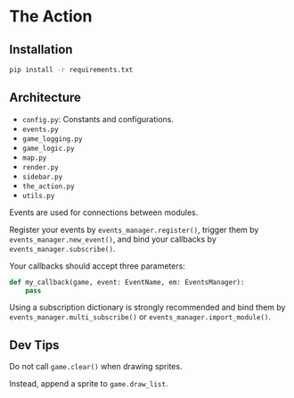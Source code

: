 # The Action

## Installation

```bash
pip install -r requirements.txt
```

## Architecture

- `config.py`: Constants and configurations.
- `events.py`
- `game_logging.py`
- `game_logic.py`
- `map.py`
- `render.py`
- `sidebar.py`
- `the_action.py`
- `utils.py`

Events are used for connections between modules.

Register your events by `events_manager.register()`, trigger them by `events_manager.new_event()`, and bind your callbacks by `events_manager.subscribe()`.

Your callbacks should accept three parameters:

```python
def my_callback(game, event: EventName, em: EventsManager):
    pass
```

Using a subscription dictionary is strongly recommended and bind them by `events_manager.multi_subscribe()` or `events_manager.import_module()`.

## Dev Tips

Do not call `game.clear()` when drawing sprites.

Instead, append a sprite to `game.draw_list`.
